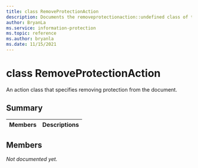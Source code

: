 ```yaml
---
title: class RemoveProtectionAction 
description: Documents the removeprotectionaction::undefined class of the Microsoft Information Protection (MIP) SDK.
author: BryanLa
ms.service: information-protection
ms.topic: reference
ms.author: bryanla
ms.date: 11/15/2021
---
```


# class RemoveProtectionAction 
An action class that specifies removing protection from the document.
  
## Summary
 Members                        | Descriptions                                
--------------------------------|---------------------------------------------
  
## Members
_Not documented yet._
